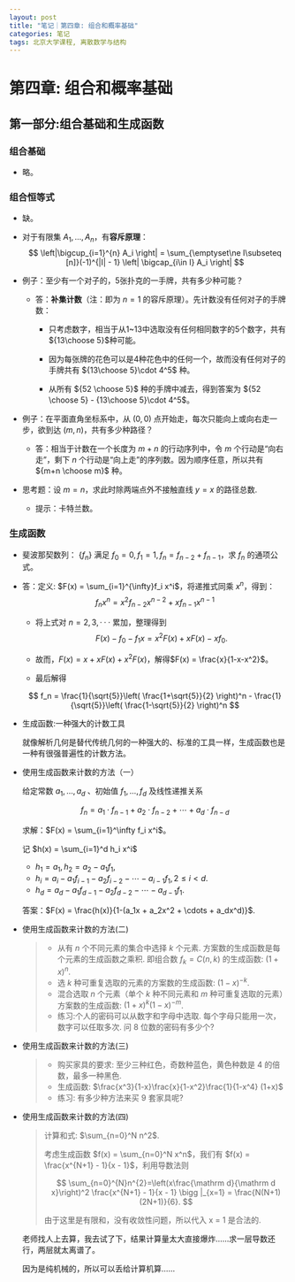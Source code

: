 ```yaml
---
layout: post
title: "笔记｜第四章: 组合和概率基础"
categories: 笔记
tags: 北京大学课程, 离散数学与结构
---
```


# 第四章: 组合和概率基础

## 第一部分:组合基础和生成函数

### 组合基础

-   略。 

### 组合恒等式

-   缺。

-   对于有限集 $A_1, \ldots, A_n$，有**容斥原理**：
    $$
    \left|\bigcup_{i=1}^{n} A_i \right| = \sum_{\emptyset\ne I\subseteq [n]}(-1)^{|I| - 1} \left| \bigcap_{i\in I} A_i \right|
    $$

-   例子：至少有一个对子的，5张扑克的一手牌，共有多少种可能？

    -   答：**补集计数**（注：即为 $n=1$ 的容斥原理）。先计数没有任何对子的手牌数：
        -   只考虑数字，相当于从1~13中选取没有任何相同数字的5个数字，共有${13\choose 5}$种可能。

        -   因为每张牌的花色可以是4种花色中的任何一个，故而没有任何对子的手牌共有 ${13\choose 5}\cdot 4^5$ 种。

        -   从所有 ${52 \choose 5}$ 种的手牌中减去，得到答案为 ${52 \choose 5} - {13\choose 5}\cdot 4^5$。

-   例子：在平面直角坐标系中，从 $(0, 0)$ 点开始走，每次只能向上或向右走一步，欲到达 $(m, n)$，共有多少种路径？

    -   答：相当于计数在一个长度为 $m+n$ 的行动序列中，令 $m$ 个行动是“向右走”，剩下 $n$ 个行动是“向上走”的序列数。因为顺序任意，所以共有 ${m+n \choose m}$ 种。  

-   思考题：设 $m = n$，求此时除两端点外不接触直线 $y = x$ 的路径总数.  

    -   提示：卡特兰数。


### 生成函数

-   斐波那契数列： $\{f_n\}$ 满足 $f_0 = 0, f_1 = 1, f_n = f_{n-2} + f_{n-1}$，求 $f_n$ 的通项公式。

- 答：定义: $F(x) = \sum_{i=1}^{\infty}f_i x^i$，将递推式同乘 $x^n$，得到：
  $$
  f_{n} x^{n} = x^{2} f_{n-2} x^{n-2} + x f_{n-1} x^{n-1}
  $$

  - 将上式对 $n = 2,3,···$ 累加，整理得到
    $$
    F(x) - f_{0} - f_{1}x = x^{2}F(x) + x F(x) - x f_{0}.
    $$

  - 故而，$F(x) = x + x F(x) + x^{2}F(x)$，解得$F(x) = \frac{x}{1-x-x^2}$。

  - 最后解得

  $$
  f_n = \frac{1}{\sqrt{5}}\left( \frac{1+\sqrt{5}}{2} \right)^n - \frac{1}{\sqrt{5}}\left( \frac{1-\sqrt{5}}{2} \right)^n
  $$

-   生成函数:一种强大的计数工具

    就像解析几何是替代传统几何的一种强大的、标准的工具一样，生成函数也是一种有很强普遍性的计数方法。  

-   使用生成函数来计数的方法（一）

    给定常数 $a_1, \ldots, a_d$ 、初始值 $f_1,\ldots, f_d$ 及线性递推关系  
    
    $$
    f_n = a_1\cdot f_{n-1} + a_2\cdot f_{n-2} + \cdots + a_d \cdot f_{n-d}
    $$
    
    求解：$F(x) = \sum_{i=1}^\infty f_i x^i$。  
    
    记 $h(x) = \sum_{i=1}^d h_i x^i$  
    
    -   $h_1 = a_1, h_2 = a_2 - a_1 f_1$,
    -   $h_i = a_i - a_1 f_{i-1} - a_2 f_{i-2} - \cdots - a_{i-1} f_1, 2\le i < d$.
    -   $h_d = a_d - a_1 f_{d-1} - a_2 f_{d-2} - \cdots - a_{d-1} f_1$.
    
    答案：$F(x) = \frac{h(x)}{1-(a_1x + a_2x^2 + \cdots + a_dx^d)}$.  

-   使用生成函数来计数的方法(二)

    > -   从有 $n$ 个不同元素的集合中选择 $k$ 个元素. 方案数的生成函数是每个元素的生成函数之乘积. 即组合数 $f_k = C(n, k)$ 的生成函数: $(1 + x)^n$.
    > -   选 $k$ 种可重复选取的元素的方案数的生成函数: $(1 − x)^{−k}$.
    > -   混合选取 $n$ 个元素（单个 $k$ 种不同元素和 $m$ 种可重复选取的元素）方案数的生成函数: $(1 + x)^k(1 − x)^{−m}$.
    > -   练习:个人的密码可以从数字和字母中选取. 每个字母只能用一次，数字可以任取多次. 问 8 位数的密码有多少个?

-   使用生成函数来计数的方法(三)

    > -   购买家具的要求: 至少三种红色，奇数种蓝色，黄色种数是 4 的倍数，最多一种黑色.
    > -   生成函数: $\frac{x^3}{1-x}\frac{x}{1-x^2}\frac{1}{1-x^4} (1+x)$
    > -   练习: 有多少种方法来买 9 套家具呢?

-   使用生成函数来计数的方法(四)

    > 计算和式: $\sum_{n=0}^N n^2$.  
    > 
    > 考虑生成函数 $f(x) = \sum_{n=0}^N x^n$，我们有 $f(x) = \frac{x^{N+1} - 1}{x - 1}$，利用导数法则  
    > 
    > $$
    > \sum_{n=0}^{N}n^{2}=\left(x\frac{\mathrm d}{\mathrm d x}\right)^2 \frac{x^{N+1} - 1}{x - 1} \bigg |_{x=1} = \frac{N(N+1)(2N+1)}{6}.
    > $$
    > 
    > 由于这里是有限和，没有收敛性问题，所以代入 x = 1 是合法的.  
    
    老师找人上去算，我去试了下，结果计算量太大直接爆炸……求一层导数还行，两层就太离谱了。  
    
    因为是纯机械的，所以可以丢给计算机算……  
